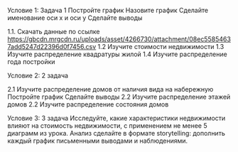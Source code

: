Условие 1: Задача 1
Постройте график
Назовите график
Сделайте именование оси x и оси y
Сделайте выводы

1.1. Скачать данные по ссылке https://gbcdn.mrgcdn.ru/uploads/asset/4266730/attachment/08ec55854637add5247d22396d0f7456.csv
1.2 Изучите стоимости недвижимости
1.3 Изучите распределение квадратуры жилой
1.4 Изучите распределение года постройки

Условие 2: 2 задача

2.1 Изучите распределение домов от наличия вида на набережную
Постройте график
Сделайте выводы
2.2 Изучите распределение этажей домов
2.2 Изучите распределение состояния домов

Условие 3: 3 задача
Исследуйте, какие характеристики недвижимости влияют на стоимость недвижимости, с применением не менее 5 диаграмм из урока.
Анализ сделайте в формате storytelling: дополнить каждый график письменными выводами и наблюдениями.
